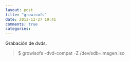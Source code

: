 ```yaml
---
layout: post
title: "growisofs"
date: 2013-12-27 19:41
comments: true
categories: 
---
```

Grabación de dvds.

>$ growisofs -dvd-compat -Z /dev/sdb=imagen.iso

